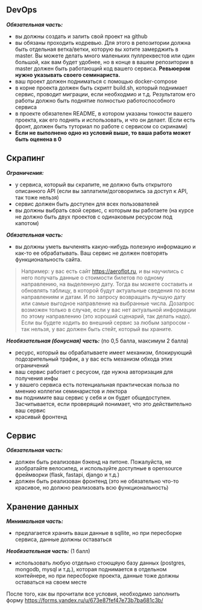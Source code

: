 ## DevOps

___Обязательная часть:___
- вы должны создать и залить свой проект на github
- вы обязаны проходить кодревью. Для этого в репозитории должна быть отдельная ветка/ветки, которую вы хотите замерджить в master. Вы можете делать много маленьких пуллреквестов или один большой, как вам будет удобнее, но в конце в вашем репозитории в master должен быть работающий код вашего сервиса. __Ревьюером нужно указывать своего семинариста.__
- ваш проект должен подниматься с помощью docker-compose
- в корне проекта должен быть скрипт build.sh, который поднимает сервис, проводит миграции, если необходмио и т.д. Результатом его работы должно быть поднятие полностью работоспособного сервиса
- в проекте обязателен README, в котором указаны тонкости вашего проекта, как его поднять и использовать, и что он делает. (Если есть фронт, должен быть туториал по работе с сервисом со скринами)
- __Если не выполнено одно из условий выше, то ваша работа может быть оценена в 0__

## Скрапинг

___Ограничения:___
- у сервиса, который вы скрапите, не должно быть открытого описанного API (если вы заплатили/договорились за доступ к API, так тоже нельзя)
- сервис должен быть доступен для всех пользователей
- вы должны выбрать свой сервис, с которым вы работаете (на курсе не должно быть двух проектов с одинаковым ресурсом под капотом)

___Обязательная часть:___
- вы должны уметь вычленять какую-нибудь полезную информацию и как-то ее обрабатывать. Ваш сервис не должен повторять функциональность сайта.
>Например: у вас есть сайт https://aeroflot.ru, и вы научились с него получать данные о стоимости билетов по одному направлению, на выделенную дату. Тогда вы можете составить и обновлять таблицу, в которой будут актуальные сведения по всем направлениям и датам. И по запросу возвращать лучшую дату или самые выгодное направление на выбранные числа. Дозапрос возможен только в случае, если у вас нет актуальной информации по этому направлению (это хороший сценарий, так делать надо). Если вы будете ходить во внешний сервис за любым запросом - так нельзя, у вас должен быть стейт, который вы храните.

___Необязательная (бонусная) часть:___ (по 0,5 балла, максимум 2 балла)
- ресурс, который вы обрабатываете имеет механизм, блокирующий подозрительный трафик, а у вас есть механизм обхода этих ограничений
- ваш сервис работает с ресусом, где нужна авторизация для получения инфы
- у вашего сервиса есть потенциальная практическая польза по мнению коллегии семинаристов и лектора
- вы поднимите ваш сервис у себя и он будет общедоступен. Засчитывается, если проверящий понимает, что это действительно ваш сервис
- красивый фронтенд

## Сервис

___Обязательная часть:___
- должен быть реализован бэкенд на питоне. Пожалуйста, не изобратайте велосипед, и используйте доступные в opensource фреймворки (flask, fastapi, django и т.д.)
- должен быть реализован фронтенд (это не обязательно что-то красивое, но должно реализовать всю функциональность)

## Хранение данных

___Минимальная часть:___
- предлагается хранить ваши данные в sqllite, но при пересборке сервиса, данные должны оставаться

___Необязательная часть:___ (1 балл)
- использовать любую отдельно стоющяую базу данных (postgres, mongodb, mysql и т.д.), которая поднимается в отдельном контейнере, но при пересборке проекта, данные тоже должны оставаться на своем месте

После того, как вы прочитали все условия, необходимо заполнить форму https://forms.yandex.ru/u/673e87fef47e73b7ba681c3b/